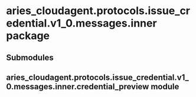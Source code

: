 # aries_cloudagent.protocols.issue_credential.v1_0.messages.inner package

## Submodules

## aries_cloudagent.protocols.issue_credential.v1_0.messages.inner.credential_preview module
